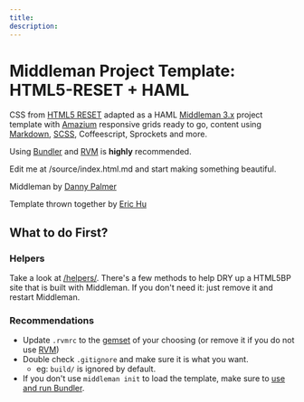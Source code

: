```yaml
---
title:
description:
---
```


# Middleman Project Template: HTML5-RESET + HAML

CSS from [HTML5 RESET](http://html5reset.org/) adapted as a HAML [Middleman 3.x](http://middlemanapp.com/) project template with [Amazium](http://www.amazium.co.uk/) responsive grids ready to go, content using [Markdown](http://daringfireball.net/projects/markdown/), [SCSS](http://sass-lang.com/), Coffeescript, Sprockets and more.

Using [Bundler](http://gembundler.com/) and [RVM](https://rvm.io/) is **highly** recommended.

Edit me at /source/index.html.md and start making something beautiful.

Middleman by [Danny Palmer](http://www.dannyprose.com)

Template thrown together by [Eric Hu](http://erichu.info)

## What to do First?

### Helpers

Take a look at [/helpers/](http://github.com/er1chu/Middleman-HTML5Reset-Haml/tree/master/helpers). There's a few methods to help DRY up a HTML5BP site that is built with Middleman. If you don't need it: just remove it and restart Middleman.

### Recommendations

* Update `.rvmrc` to the [gemset](https://rvm.io/gemsets/basics/) of your choosing (or remove it if you do not use [RVM](https://rvm.io/))
* Double check `.gitignore` and make sure it is what you want.
  * eg: `build/` is ignored by default.
* If you don't use `middleman init` to load the template, make sure to [use and run Bundler](http://gembundler.com/).